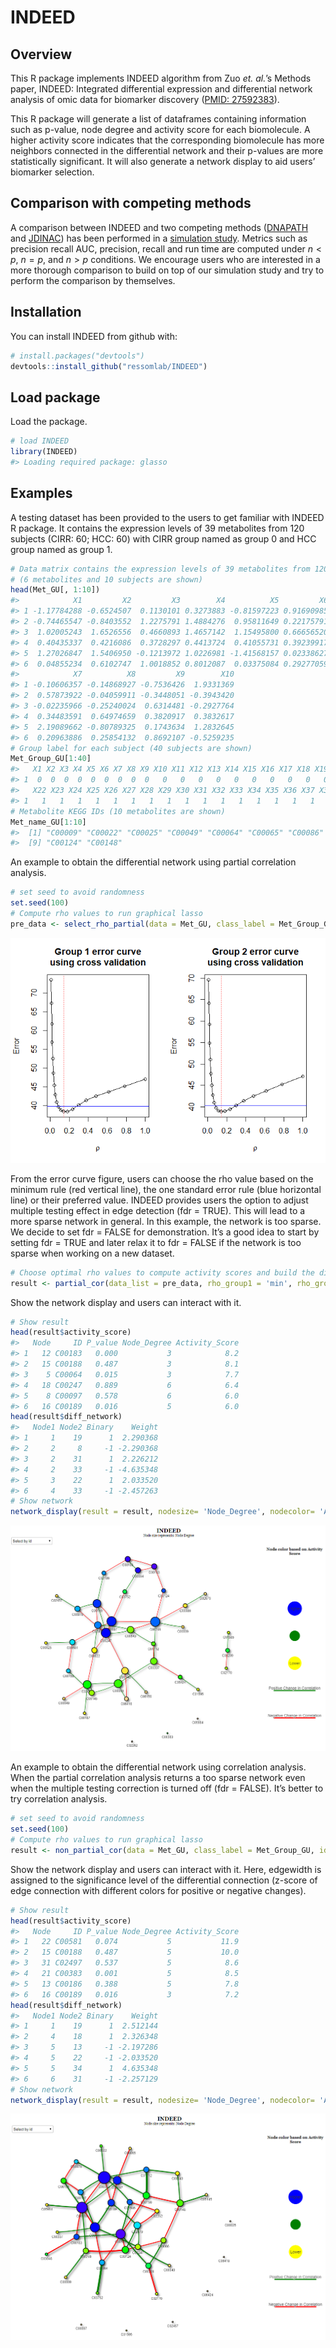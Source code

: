 
<!-- README.md is generated from README.Rmd. Please edit that file -->

# INDEED

## Overview

This R package implements INDEED algorithm from Zuo *et. al.*’s Methods
paper, INDEED: Integrated differential expression and differential
network analysis of omic data for biomarker discovery ([PMID:
27592383](https://www.ncbi.nlm.nih.gov/pubmed/?term=27592383%5Buid%5D)).

This R package will generate a list of dataframes containing information
such as p-value, node degree and activity score for each biomolecule. A
higher activity score indicates that the corresponding biomolecule has
more neighbors connected in the differential network and their p-values
are more statistically significant. It will also generate a network
display to aid users’ biomarker selection.

## Comparison with competing methods

A comparison between INDEED and two competing methods ([DNAPATH](https://cran.r-project.org/web/packages/dnapath/index.html) and [JDINAC](https://github.com/jijiadong/JDINAC)) has been performed in a [simulation study](https://github.com/Hurricaner1989/INDEED-simulation). Metrics such as precision recall AUC, precision, recall and run time are computed under $n < p$, $n = p$, and $n > p$ conditions. We encourage users who are interested in a more thorough comparison to build on top of our simulation study and try to perform the comparison by themselves. 

## Installation

You can install INDEED from github with:

``` r
# install.packages("devtools")
devtools::install_github("ressomlab/INDEED")
```

## Load package

Load the package.

``` r
# load INDEED
library(INDEED)
#> Loading required package: glasso
```

## Examples

A testing dataset has been provided to the users to get familiar with
INDEED R package. It contains the expression levels of 39 metabolites
from 120 subjects (CIRR: 60; HCC: 60) with CIRR group named as group 0
and HCC group named as group 1.

``` r
# Data matrix contains the expression levels of 39 metabolites from 120 subjects 
# (6 metabolites and 10 subjects are shown)
head(Met_GU[, 1:10])
#>            X1         X2         X3        X4          X5         X6
#> 1 -1.17784288 -0.6524507  0.1130101 0.3273883 -0.81597223 0.91690985
#> 2 -0.74465547 -0.8403552  1.2275791 1.4884276  0.95811649 0.22175791
#> 3  1.02005243  1.6526556  0.4660893 1.4657142  1.15495800 0.66656520
#> 4  0.40435337  0.4216086  0.3728297 0.4413724  0.41055731 0.39239917
#> 5  1.27026847  1.5406950 -0.1213972 1.0226981 -1.41568157 0.02338627
#> 6  0.04855234  0.6102747  1.0018852 0.8012087  0.03375084 0.29277059
#>            X7          X8         X9        X10
#> 1 -0.10606357 -0.14868927 -0.7536426  1.9331369
#> 2  0.57873922 -0.04059911 -0.3448051 -0.3943420
#> 3 -0.02235966 -0.25240024  0.6314481 -0.2927764
#> 4  0.34483591  0.64974659  0.3820917  0.3832617
#> 5  2.19089662 -0.80789325  0.1743634  1.2832645
#> 6  0.20963886  0.25854132  0.8692107 -0.5259235
# Group label for each subject (40 subjects are shown)
Met_Group_GU[1:40]
#>   X1 X2 X3 X4 X5 X6 X7 X8 X9 X10 X11 X12 X13 X14 X15 X16 X17 X18 X19 X20 X21
#> 1  0  0  0  0  0  0  0  0  0   0   0   0   0   0   0   0   0   0   0   1   1
#>   X22 X23 X24 X25 X26 X27 X28 X29 X30 X31 X32 X33 X34 X35 X36 X37 X38 X39 X40
#> 1   1   1   1   1   1   1   1   1   1   1   1   1   1   1   1   1   1   1   1
# Metabolite KEGG IDs (10 metabolites are shown)
Met_name_GU[1:10]
#>  [1] "C00009" "C00022" "C00025" "C00049" "C00064" "C00065" "C00086" "C00097"
#>  [9] "C00124" "C00148"
```

An example to obtain the differential network using partial correlation
analysis.

``` r
# set seed to avoid randomness
set.seed(100)
# Compute rho values to run graphical lasso
pre_data <- select_rho_partial(data = Met_GU, class_label = Met_Group_GU, id = Met_name_GU, error_curve = TRUE)
```

![](figure/rho-selection-1.png)<!-- -->

From the error curve figure, users can choose the rho value based on the
minimum rule (red vertical line), the one standard error rule (blue
horizontal line) or their preferred value. INDEED provides users the
option to adjust multiple testing effect in edge detection (fdr = TRUE).
This will lead to a more sparse network in general. In this example, the
network is too sparse. We decide to set fdr = FALSE for demonstration.
It’s a good idea to start by setting fdr = TRUE and later relax it to
fdr = FALSE if the network is too sparse when working on a new dataset.

``` r
# Choose optimal rho values to compute activity scores and build the differential network
result <- partial_cor(data_list = pre_data, rho_group1 = 'min', rho_group2 = "min", p_val = pvalue_M_GU, permutation = 1000, permutation_thres = 0.05, fdr = FALSE)
```

Show the network display and users can interact with it.

``` r
# Show result 
head(result$activity_score)
#>   Node     ID P_value Node_Degree Activity_Score
#> 1   12 C00183   0.000           3            8.2
#> 2   15 C00188   0.487           3            8.1
#> 3    5 C00064   0.015           3            7.7
#> 4   18 C00247   0.889           6            6.4
#> 5    8 C00097   0.578           6            6.0
#> 6   16 C00189   0.016           5            6.0
head(result$diff_network)
#>   Node1 Node2 Binary    Weight
#> 1     1    19      1  2.290368
#> 2     2     8     -1 -2.290368
#> 3     2    31      1  2.226212
#> 4     2    33     -1 -4.635348
#> 5     3    22      1  2.033520
#> 6     4    33     -1 -2.457263
# Show network
network_display(result = result, nodesize= 'Node_Degree', nodecolor= 'Activity_Score', edgewidth= FALSE, layout= 'nice')
```

<!-- Network display image was generated from somewhere else -->

![](figure/network_display_partial.png)<!-- -->

An example to obtain the differential network using correlation
analysis. When the partial correlation analysis returns a too sparse
network even when the multiple testing correction is turned off (fdr =
FALSE). It’s better to try correlation analysis.

``` r
# set seed to avoid randomness
set.seed(100)
# Compute rho values to run graphical lasso
result <- non_partial_cor(data = Met_GU, class_label = Met_Group_GU, id = Met_name_GU, method = "pearson", p_val = pvalue_M_GU, permutation = 1000, permutation_thres = 0.05, fdr = FALSE)
```

Show the network display and users can interact with it. Here, edgewidth
is assigned to the significance level of the differential connection
(z-score of edge connection with different colors for positive or
negative changes).

``` r
# Show result 
head(result$activity_score)
#>   Node     ID P_value Node_Degree Activity_Score
#> 1   22 C00581   0.074           5           11.9
#> 2   15 C00188   0.487           5           10.0
#> 3   31 C02497   0.537           5            8.6
#> 4   21 C00383   0.001           5            8.5
#> 5   13 C00186   0.388           5            7.8
#> 6   16 C00189   0.016           3            7.2
head(result$diff_network)
#>   Node1 Node2 Binary    Weight
#> 1     1    19      1  2.512144
#> 2     4    18      1  2.326348
#> 3     5    13     -1 -2.197286
#> 4     5    22     -1 -2.033520
#> 5     5    34      1  4.635348
#> 6     6    31     -1 -2.257129
# Show network
network_display(result = result, nodesize= 'Node_Degree', nodecolor= 'Activity_Score', edgewidth= TRUE, layout= 'nice')
```

<!-- Network display image was generated from somewhere else -->

![](figure/network_display_correlation.png)<!-- -->
